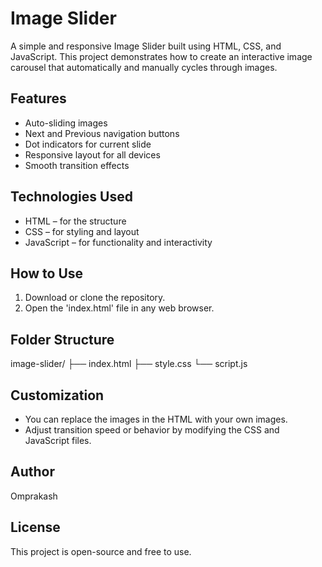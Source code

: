 Image Slider
============

A simple and responsive Image Slider built using HTML, CSS, and JavaScript. This project demonstrates how to create an interactive image carousel that automatically and manually cycles through images.

Features
--------

- Auto-sliding images
- Next and Previous navigation buttons
- Dot indicators for current slide
- Responsive layout for all devices
- Smooth transition effects

Technologies Used
-----------------

- HTML – for the structure
- CSS – for styling and layout
- JavaScript – for functionality and interactivity

How to Use
----------

1. Download or clone the repository.
2. Open the 'index.html' file in any web browser.

Folder Structure
----------------

image-slider/
├── index.html
├── style.css
└── script.js

Customization
-------------

- You can replace the images in the HTML with your own images.
- Adjust transition speed or behavior by modifying the CSS and JavaScript files.

Author
------

Omprakash

License
-------

This project is open-source and free to use.
